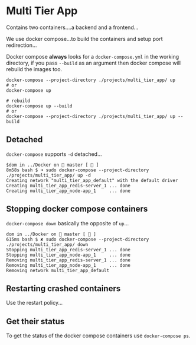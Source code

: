 # Multi Tier App

Contains two containers....a backend and a frontend...

We use docker compose...to build the containers and setup port redirection...

Docker compose __always__ looks for a `docker-compose.yml` in the working directory, if you pass `--build` as an argument then docker compose will rebuild the images too.

```shell
docker-compose --project-directory ./projects/multi_tier_app/ up
# or
docker-compose up

# rebuild
docker-compose up --build
# or
docker-compose --project-directory ./projects/multi_tier_app/ up --build
```

## Detached

`docker-compose` supports `-d` detached...

```text
$dom in ../Docker on  master [ 📝 ] 
8m58s bash $ ➜ sudo docker-compose --project-directory ./projects/multi_tier_app/ up -d
Creating network "multi_tier_app_default" with the default driver
Creating multi_tier_app_redis-server_1 ... done
Creating multi_tier_app_node-app_1     ... done
```

## Stopping docker compose containers

`docker-compose down` basically the opposite of `up`...

```text
dom in ../Docker on  master [ 📝 ] 
615ms bash $ ✘ sudo docker-compose --project-directory ./projects/multi_tier_app/ down
Stopping multi_tier_app_redis-server_1 ... done
Stopping multi_tier_app_node-app_1     ... done
Removing multi_tier_app_redis-server_1 ... done
Removing multi_tier_app_node-app_1     ... done
Removing network multi_tier_app_default
```

## Restarting crashed containers

Use the restart policy...

## Get their status

To get the status of the docker compose containers use `docker-compose ps`.
